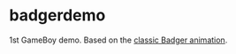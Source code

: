 # badgerdemo
1st GameBoy demo. Based on the [classic Badger animation](https://www.youtube.com/watch?v=EIyixC9NsLI).
